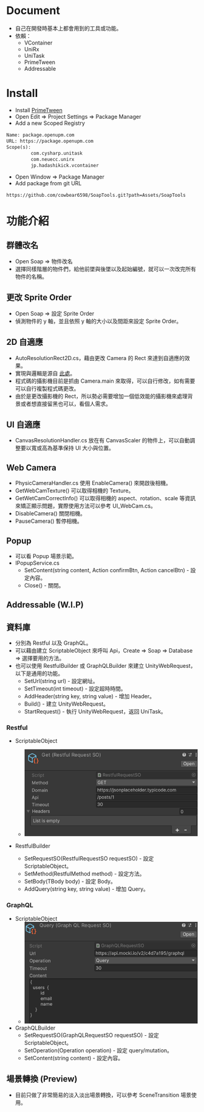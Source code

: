 # Document

- 自己在開發時基本上都會用到的工具或功能。
- 依賴：
    - VContainer
    - UniRx
    - UniTask
    - PrimeTween
    - Addressable

# Install

- Install [PrimeTween](https://github.com/KyryloKuzyk/PrimeTween)
- Open Edit => Project Settings => Package Manager
- Add a new Scoped Registry

```
Name: package.openupm.com
URL: https://package.openupm.com
Scope(s): 
         com.cysharp.unitask
         com.neuecc.unirx
         jp.hadashikick.vcontainer
```

- Open Window => Package Manager
- Add package from git URL

```
https://github.com/cowbear6598/SoapTools.git?path=Assets/SoapTools
```

# 功能介紹

## 群體改名

- Open Soap => 物件改名
- 選擇同樣階層的物件們，給他前墜與後墜以及起始編號，就可以一次改完所有物件的名稱。

## 更改 Sprite Order

- Open Soap => 設定 Sprite Order
- 偵測物件的 y 軸，並且依照 y 軸的大小以及間距來設定 Sprite Order。

## 2D 自適應

- AutoResolutionRect2D.cs，藉由更改 Camera 的 Rect 來達到自適應的效果。
- 實現與邏輯是源自 [此處](http://gamedesigntheory.blogspot.com/2010/09/controlling-aspect-ratio-in-unity.html)。
- 程式碼的攝影機目前是抓由 Camera.main 來取得，可以自行修改，如有需要可以自行複製程式碼更改。
- 由於是更改攝影機的 Rect，所以勢必需要增加一個低效能的攝影機來處理背景或者想直接留黑也可以，看個人需求。

## UI 自適應

- CanvasResolutionHandler.cs 放在有 CanvasScaler 的物件上，可以自動調整要以寬或高為基準保持 UI 大小與位置。

## Web Camera

- PhysicCameraHandler.cs 使用 EnableCamera() 來開啟後相機。
- GetWebCamTexture() 可以取得相機的 Texture。
- GetWetCamCorrectInfo() 可以取得相機的 aspect、rotation、scale 等資訊來矯正顯示問題，實際使用方法可以參考 UI_WebCam.cs。
- DisableCamera() 關閉相機。
- PauseCamera() 暫停相機。

## Popup

- 可以看 Popup 場景示範。
- IPopupService.cs
    - SetContent(string content, Action confirmBtn, Action cancelBtn) - 設定內容。
    - Close() - 關閉。

## Addressable (W.I.P)

## 資料庫

- 分別為 Restful 以及 GraphQL。
- 可以藉由建立 ScriptableObject 來呼叫 Api，Create => Soap => Database => 選擇要用的方法。
- 也可以使用 RestfulBuilder 或 GraphQLBuilder 來建立 UnityWebRequest，以下是通用的功能。
    - SetUrl(string url) - 設定網址。
    - SetTimeout(int timeout) - 設定超時時間。
    - AddHeader(string key, string value) - 增加 Header。
    - Build() - 建立 UnityWebRequest。
    - StartRequest<TResponseData>() - 執行 UnityWebRequest，返回 UniTask<TResponseData>。

### Restful

- ScriptableObject
    - ![](https://github.com/cowbear6598/SoapTools/blob/main/Screenshots/RestfulSO.png)

- RestfulBuilder
    - SetRequestSO(RestfulRequestSO requestSO) - 設定 ScriptableObject。
    - SetMethod(RestfulMethod method) - 設定方法。
    - SetBody<TBody>(TBody body) - 設定 Body。
    - AddQuery(string key, string value) - 增加 Query。

### GraphQL

- ScriptableObject
    - ![](https://github.com/cowbear6598/SoapTools/blob/main/Screenshots/GraphQLSO.png)
- GraphQLBuilder
    - SetRequestSO(GraphQLRequestSO requestSO) - 設定 ScriptableObject。
    - SetOperation(Operation operation) - 設定 query/mutation。
    - SetContent(string content) - 設定內容。

## 場景轉換 (Preview)

- 目前只做了非常簡易的淡入淡出場景轉換，可以參考 SceneTransition 場景使用。